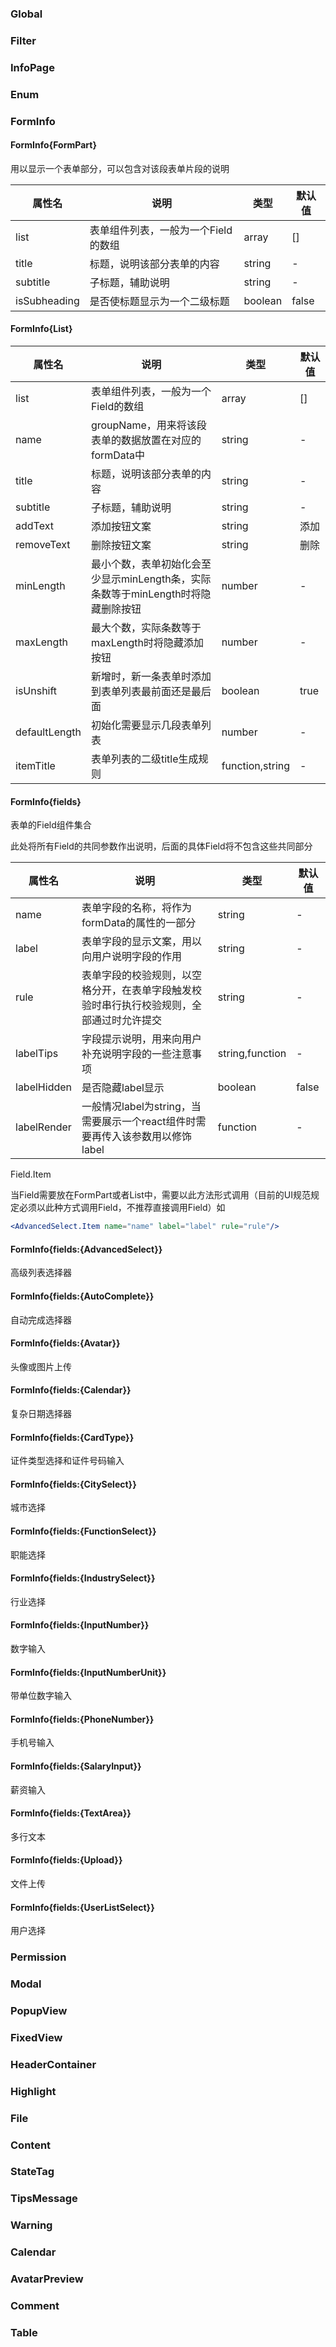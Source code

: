 ### Global

### Filter

### InfoPage

### Enum

### FormInfo

#### FormInfo{FormPart}

用以显示一个表单部分，可以包含对该段表单片段的说明

| 属性名          | 说明                   | 类型      | 默认值   |
|--------------|----------------------|---------|-------|
| list         | 表单组件列表，一般为一个Field的数组 | array   | []    |
| title        | 标题，说明该部分表单的内容        | string  | -     |
| subtitle     | 子标题，辅助说明             | string  | -     |
| isSubheading | 是否使标题显示为一个二级标题       | boolean | false |

#### FormInfo{List}

| 属性名           | 说明                                                | 类型              | 默认值  |
|---------------|---------------------------------------------------|-----------------|------|
| list          | 表单组件列表，一般为一个Field的数组                              | array           | []   |
| name          | groupName，用来将该段表单的数据放置在对应的formData中               | string          | -    |
| title         | 标题，说明该部分表单的内容                                     | string          | -    |
| subtitle      | 子标题，辅助说明                                          | string          | -    |
| addText       | 添加按钮文案                                            | string          | 添加   |
| removeText    | 删除按钮文案                                            | string          | 删除   |
| minLength     | 最小个数，表单初始化会至少显示minLength条，实际条数等于minLength时将隐藏删除按钮 | number          | -    |
| maxLength     | 最大个数，实际条数等于maxLength时将隐藏添加按钮                      | number          | -    |
| isUnshift     | 新增时，新一条表单时添加到表单列表最前面还是最后面                         | boolean         | true |
| defaultLength | 初始化需要显示几段表单列表                                     | number          | -    |
| itemTitle     | 表单列表的二级title生成规则                                  | function,string | -    |

#### FormInfo{fields}

表单的Field组件集合

此处将所有Field的共同参数作出说明，后面的具体Field将不包含这些共同部分

| 属性名         | 说明                                                | 类型              | 默认值   |
|-------------|---------------------------------------------------|-----------------|-------|
| name        | 表单字段的名称，将作为formData的属性的一部分                        | string          | -     |
| label       | 表单字段的显示文案，用以向用户说明字段的作用                            | string          | -     |
| rule        | 表单字段的校验规则，以空格分开，在表单字段触发校验时串行执行校验规则，全部通过时允许提交      | string          | -     |
| labelTips   | 字段提示说明，用来向用户补充说明字段的一些注意事项                         | string,function | -     |
| labelHidden | 是否隐藏label显示                                       | boolean         | false |
| labelRender | 一般情况label为string，当需要展示一个react组件时需要再传入该参数用以修饰label | function        | -     |

Field.Item

当Field需要放在FormPart或者List中，需要以此方法形式调用（目前的UI规范规定必须以此种方式调用Field，不推荐直接调用Field）如

```jsx
<AdvancedSelect.Item name="name" label="label" rule="rule"/>
```

#### FormInfo{fields:{AdvancedSelect}}

高级列表选择器

#### FormInfo{fields:{AutoComplete}}

自动完成选择器

#### FormInfo{fields:{Avatar}}

头像或图片上传

#### FormInfo{fields:{Calendar}}

复杂日期选择器

#### FormInfo{fields:{CardType}}

证件类型选择和证件号码输入

#### FormInfo{fields:{CitySelect}}

城市选择

#### FormInfo{fields:{FunctionSelect}}

职能选择

#### FormInfo{fields:{IndustrySelect}}

行业选择

#### FormInfo{fields:{InputNumber}}

数字输入

#### FormInfo{fields:{InputNumberUnit}}

带单位数字输入

#### FormInfo{fields:{PhoneNumber}}

手机号输入

#### FormInfo{fields:{SalaryInput}}

薪资输入

#### FormInfo{fields:{TextArea}}

多行文本

#### FormInfo{fields:{Upload}}

文件上传

#### FormInfo{fields:{UserListSelect}}

用户选择

### Permission

### Modal

### PopupView

### FixedView

### HeaderContainer

### Highlight

### File

### Content

### StateTag

### TipsMessage

### Warning

### Calendar

### AvatarPreview

### Comment

### Table
